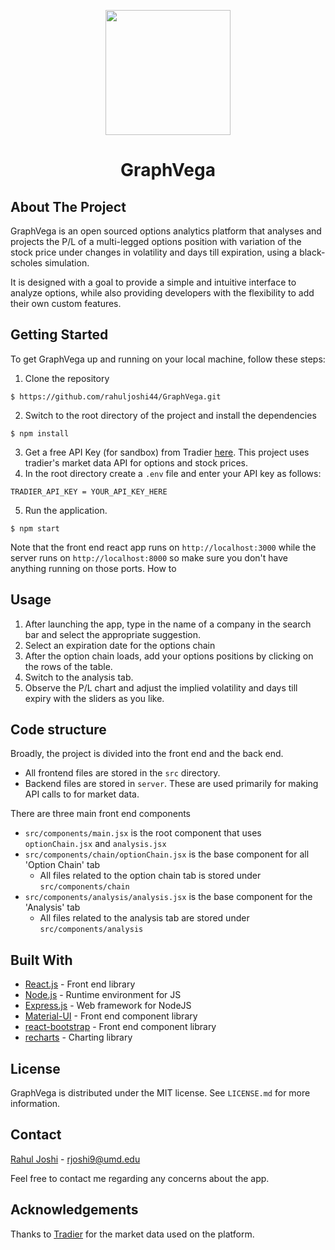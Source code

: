 <p align="center">
 <img src="https://github.com/rahuljoshi44/GraphVega/blob/master/public/vega.png" width="200">
 <h1 align="center"> GraphVega  
<!--  <img src="https://img.shields.io/badge/License-MIT-yellow.svg"> -->
 </h1>
</p>

## About The Project
GraphVega is an open sourced options analytics platform that analyses and projects the P/L of a multi-legged options position with variation of the stock price under changes in volatility and days till expiration, using a black-scholes simulation.  

It is designed with a goal to provide a simple and intuitive interface to analyze options, while also providing developers with the flexibility to add their own custom features.

## Getting Started
To get GraphVega up and running on your local machine, follow these steps:
1. Clone the repository
```
$ https://github.com/rahuljoshi44/GraphVega.git
```
2. Switch to the root directory of the project and install the dependencies
```
$ npm install
```
3. Get a free API Key (for sandbox) from Tradier [here](https://developer.tradier.com/user/sign_up?_ga=2.9691381.1305307848.1613100396-1783872143.1609733953). This project uses tradier's market data API for options and stock prices.
4. In the root directory create a `.env` file and enter your API key as follows:
```
TRADIER_API_KEY = YOUR_API_KEY_HERE
```
5. Run the application.
```
$ npm start
```
Note that the front end react app runs on `http://localhost:3000` while the server runs on `http://localhost:8000` so make sure you don't have anything running on those ports.
How to
## Usage
1. After launching the app, type in the name of a company in the search bar and select the appropriate suggestion.
2. Select an expiration date for the options chain
3. After the option chain loads, add your options positions by clicking on the rows of the table.
4. Switch to the analysis tab.
5. Observe the P/L chart and adjust the implied volatility and days till expiry with the sliders as you like.

## Code structure
Broadly, the project is divided into the front end and the back end.
 - All frontend files are stored in the `src` directory.
 - Backend files are stored in `server`. These are used primarily for making API calls to for market data.
 
There are three main front end components
 - `src/components/main.jsx` is the root component that uses `optionChain.jsx` and `analysis.jsx` 
 - `src/components/chain/optionChain.jsx` is the base component for all 'Option Chain' tab
    - All files related to the option chain tab is stored under `src/components/chain`
 - `src/components/analysis/analysis.jsx` is the base component for the 'Analysis' tab
    - All files related to the analysis tab are stored under `src/components/analysis`
  
## Built With
- [React.js](https://reactjs.org/) - Front end library
- [Node.js](https://nodejs.org/en/) - Runtime environment for JS
- [Express.js](https://expressjs.com/) - Web framework for NodeJS
- [Material-UI](https://material-ui.com/) - Front end component library
- [react-bootstrap](https://react-bootstrap.github.io/) - Front end component library
- [recharts](https://recharts.org/en-US/) - Charting library

## License
GraphVega is distributed under the MIT license. See `LICENSE.md` for more information.

## Contact
[Rahul Joshi](https://www.linkedin.com/in/rahuljoshi4/) - rjoshi9@umd.edu

Feel free to contact me regarding any concerns about the app.

## Acknowledgements
Thanks to [Tradier](https://tradier.com/) for the market data used on the platform.
